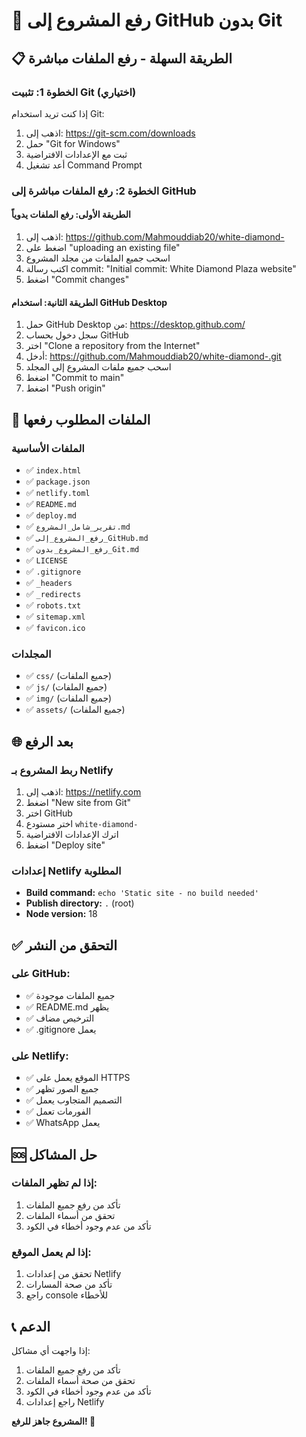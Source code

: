 # 🚀 رفع المشروع إلى GitHub بدون Git

## 📋 الطريقة السهلة - رفع الملفات مباشرة

### الخطوة 1: تثبيت Git (اختياري)
إذا كنت تريد استخدام Git:
1. اذهب إلى: https://git-scm.com/downloads
2. حمل "Git for Windows"
3. ثبت مع الإعدادات الافتراضية
4. أعد تشغيل Command Prompt

### الخطوة 2: رفع الملفات مباشرة إلى GitHub

#### الطريقة الأولى: رفع الملفات يدوياً
1. اذهب إلى: https://github.com/Mahmouddiab20/white-diamond-
2. اضغط على "uploading an existing file"
3. اسحب جميع الملفات من مجلد المشروع
4. اكتب رسالة commit: "Initial commit: White Diamond Plaza website"
5. اضغط "Commit changes"

#### الطريقة الثانية: استخدام GitHub Desktop
1. حمل GitHub Desktop من: https://desktop.github.com/
2. سجل دخول بحساب GitHub
3. اختر "Clone a repository from the Internet"
4. أدخل: https://github.com/Mahmouddiab20/white-diamond-.git
5. اسحب جميع ملفات المشروع إلى المجلد
6. اضغط "Commit to main"
7. اضغط "Push origin"

## 📁 الملفات المطلوب رفعها

### الملفات الأساسية
- ✅ `index.html`
- ✅ `package.json`
- ✅ `netlify.toml`
- ✅ `README.md`
- ✅ `deploy.md`
- ✅ `تقرير_شامل_المشروع.md`
- ✅ `رفع_المشروع_إلى_GitHub.md`
- ✅ `رفع_المشروع_بدون_Git.md`
- ✅ `LICENSE`
- ✅ `.gitignore`
- ✅ `_headers`
- ✅ `_redirects`
- ✅ `robots.txt`
- ✅ `sitemap.xml`
- ✅ `favicon.ico`

### المجلدات
- ✅ `css/` (جميع الملفات)
- ✅ `js/` (جميع الملفات)
- ✅ `img/` (جميع الملفات)
- ✅ `assets/` (جميع الملفات)

## 🌐 بعد الرفع

### ربط المشروع بـ Netlify
1. اذهب إلى: https://netlify.com
2. اضغط "New site from Git"
3. اختر GitHub
4. اختر مستودع `white-diamond-`
5. اترك الإعدادات الافتراضية
6. اضغط "Deploy site"

### إعدادات Netlify المطلوبة
- **Build command:** `echo 'Static site - no build needed'`
- **Publish directory:** `.` (root)
- **Node version:** 18

## ✅ التحقق من النشر

### على GitHub:
- ✅ جميع الملفات موجودة
- ✅ README.md يظهر
- ✅ الترخيص مضاف
- ✅ .gitignore يعمل

### على Netlify:
- ✅ الموقع يعمل على HTTPS
- ✅ جميع الصور تظهر
- ✅ التصميم المتجاوب يعمل
- ✅ الفورمات تعمل
- ✅ WhatsApp يعمل

## 🆘 حل المشاكل

### إذا لم تظهر الملفات:
1. تأكد من رفع جميع الملفات
2. تحقق من أسماء الملفات
3. تأكد من عدم وجود أخطاء في الكود

### إذا لم يعمل الموقع:
1. تحقق من إعدادات Netlify
2. تأكد من صحة المسارات
3. راجع console للأخطاء

## 📞 الدعم

إذا واجهت أي مشاكل:
1. تأكد من رفع جميع الملفات
2. تحقق من صحة أسماء الملفات
3. تأكد من عدم وجود أخطاء في الكود
4. راجع إعدادات Netlify

**المشروع جاهز للرفع! 🎉**
